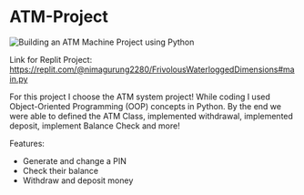 # ATM-Project
![Building an ATM Machine Project using Python](https://github.com/user-attachments/assets/61a3a670-8aee-4ddd-81ec-43cb8ae3585c)





Link for Replit Project: https://replit.com/@nimagurung2280/FrivolousWaterloggedDimensions#main.py

For this project I choose the ATM system project! While coding I used Object-Oriented Programming (OOP) concepts in Python. By the end we were able to defined the ATM Class, implemented withdrawal, implemented deposit, implement Balance Check and more! 


Features: 
* Generate and change a PIN
* Check their balance
* Withdraw and deposit money
